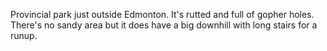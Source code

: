 Provincial park just outside Edmonton. It's rutted and full of gopher holes. There's no sandy area but it does have a big downhill with long stairs for a runup.